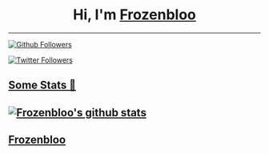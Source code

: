 # <h1 align="center">Hi, I'm <a href="https://github.com/Frozenbloo">Frozenbloo</h1>
---
![Github Followers](https://img.shields.io/github/followers/Frozenbloo?logo=GitHub&style=for-the-badge)

![Twitter Followers](https://img.shields.io/twitter/follow/Frozenbloo_G?color=informational&logo=twitter&style=for-the-badge)

## Some Stats 🚀
![Frozenbloo's github stats](https://github-readme-stats.vercel.app/api?username=Frozenbloo&show_icons=true&theme=tokyonight)
---
<a href="https://github.com/Frozenbloo">Frozenbloo <a>
------
